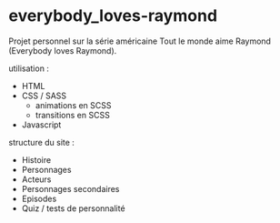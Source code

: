 # everybody_loves-raymond

Projet personnel sur la série américaine Tout le monde aime Raymond (Everybody loves Raymond).

utilisation : 
- HTML
- CSS / SASS
    * animations en SCSS
    * transitions en SCSS
- Javascript

structure du site : 
- Histoire
- Personnages
- Acteurs
- Personnages secondaires
- Episodes
- Quiz / tests de personnalité

